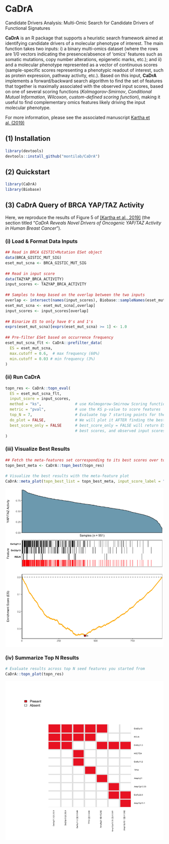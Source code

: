 
<!-- README.md is generated from README.Rmd. Please edit that file -->

# CaDrA

<!-- badges: start -->

<!-- [![R-CMD-check](https://github.com/montilab/CaDrA/workflows/R-CMD-check/badge.svg)](https://github.com/montilab/CaDrA/actions) -->

<!-- badges: end -->

Candidate Drivers Analysis: Multi-Omic Search for Candidate Drivers of
Functional Signatures

**CaDrA** is an R package that supports a heuristic search framework
aimed at identifying candidate drivers of a molecular phenotype of
interest. The main function takes two inputs: i) a binary multi-omics
dataset (where the rows are 1/0 vectors indicating the presence/absence
of ‘omics’ features such as somatic mutations, copy number alterations,
epigenetic marks, etc.); and ii) and a molecular phenotype represented
as a vector of continuous scores (sample-specific scores representing a
phenotypic readout of interest, such as protein expression, pathway
activity, etc.). Based on this input, **CaDrA** implements a
forward/backward search algorithm to find the set of features that
together is maximally associated with the observed input scores, based
on one of several scoring functions (*Kolmogorov-Smirnov*, *Conditional
Mutual Information*, *Wilcoxon*, *custom-defined scoring function*),
making it useful to find complementary omics features likely driving the
input molecular phenotype.

For more information, please see the associated manuscript [Kartha et
al. (2019)](https://www.frontiersin.org/articles/10.3389/fgene.2019.00121/full)

## (1) Installation

``` r
library(devtools)
devtools::install_github("montilab/CaDrA")
```

## (2) Quickstart

``` r
library(CaDrA)
library(Biobase)
```

## (3) CaDrA Query of BRCA YAP/TAZ Activity

Here, we reproduce the results of Figure 5 of [\[Kartha et
al., 2019\]](https://www.frontiersin.org/articles/10.3389/fgene.2019.00121/full)
(the section titled “*CaDrA Reveals Novel Drivers of Oncogenic YAP/TAZ
Activity in Human Breast Cancer*”).

### (i) Load & Format Data Inputs

``` r
## Read in BRCA GISTIC+Mutation ESet object
data(BRCA_GISTIC_MUT_SIG)
eset_mut_scna <- BRCA_GISTIC_MUT_SIG

## Read in input score
data(TAZYAP_BRCA_ACTIVITY)
input_scores <- TAZYAP_BRCA_ACTIVITY

## Samples to keep based on the overlap between the two inputs
overlap <- intersect(names(input_scores), Biobase::sampleNames(eset_mut_scna))
eset_mut_scna <- eset_mut_scna[,overlap]
input_scores <- input_scores[overlap]

## Binarize ES to only have 0's and 1's
exprs(eset_mut_scna)[exprs(eset_mut_scna) >= 1] <- 1.0

## Pre-filter ESet based on occurrence frequency
eset_mut_scna_flt <- CaDrA::prefilter_data(
  ES = eset_mut_scna,
  max.cutoff = 0.6,  # max frequency (60%)
  min.cutoff = 0.03 # min frequency (3%)
) 
```

### (ii) Run CaDrA

``` r
topn_res <- CaDrA::topn_eval(
  ES = eset_mut_scna_flt,
  input_score = input_scores,
  method = "ks",               # use Kolmogorow-Smirnow Scoring function 
  metric = "pval",             # use the KS p-value to score features
  top_N = 7,                   # Evaluate top 7 starting points for the search
  do_plot = FALSE,             # We will plot it AFTER finding the best hits
  best_score_only = FALSE      # best_score_only = FALSE will return ESet, its corresponding
                               # best scores, and observed input scores for top 7 features searches
)
```

### (iii) Visualize Best Results

``` r
## Fetch the meta-features set corresponding to its best scores over top N features searches
topn_best_meta <- CaDrA::topn_best(topn_res)

# Visualize the best results with the meta-feature plot
CaDrA::meta_plot(topn_best_list = topn_best_meta, input_score_label = "YAP/TAZ Activity")
```

<img src="README_files/figure-gfm/visualize.best-1.png" style="display: block; margin: auto;" />

### (iv) Summarize Top N Results

``` r
# Evaluate results across top N seed features you started from
CaDrA::topn_plot(topn_res) 
```

<img src="README_files/figure-gfm/summarize-1.png" style="display: block; margin: auto;" />
